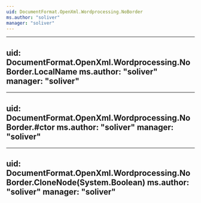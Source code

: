 ```yaml
---
uid: DocumentFormat.OpenXml.Wordprocessing.NoBorder
ms.author: "soliver"
manager: "soliver"
---
```


---
uid: DocumentFormat.OpenXml.Wordprocessing.NoBorder.LocalName
ms.author: "soliver"
manager: "soliver"
---

---
uid: DocumentFormat.OpenXml.Wordprocessing.NoBorder.#ctor
ms.author: "soliver"
manager: "soliver"
---

---
uid: DocumentFormat.OpenXml.Wordprocessing.NoBorder.CloneNode(System.Boolean)
ms.author: "soliver"
manager: "soliver"
---
